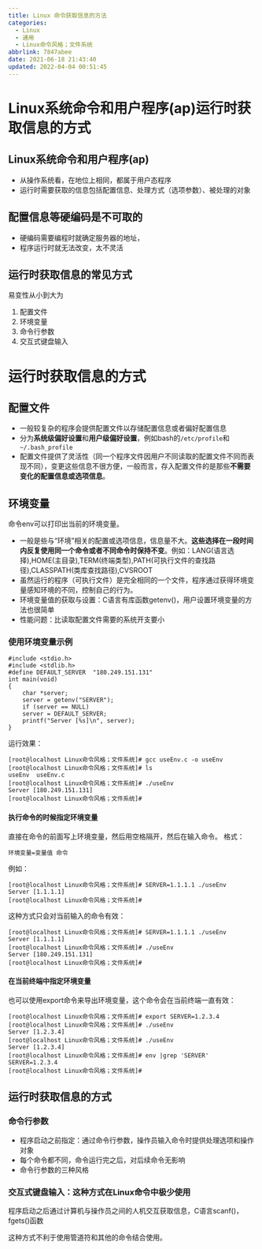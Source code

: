 ```yaml
---
title: Linux 命令获取信息的方法
categories: 
  - Linux
  - 通用
  - Linux命令风格；文件系统
abbrlink: 7847abee
date: 2021-06-18 21:43:40
updated: 2022-04-04 00:51:45
---
```

# Linux系统命令和用户程序(ap)运行时获取信息的方式
## Linux系统命令和用户程序(ap)
- 从操作系统看，在地位上相同，都属于用户态程序
- 运行时需要获取的信息包括配置信息、处理方式（选项参数）、被处理的对象

## 配置信息等硬编码是不可取的
- 硬编码需要编程时就确定服务器的地址，
- 程序运行时就无法改变，太不灵活

## 运行时获取信息的常见方式
易变性从小到大为
1. 配置文件
2. 环境变量
3. 命令行参数
4. 交互式键盘输入

# 运行时获取信息的方式
## 配置文件
- 一般较复杂的程序会提供配置文件以存储配置信息或者偏好配置信息
- 分为**系统级偏好设置**和**用户级偏好设置**，例如bash的`/etc/profile`和`~/.bash_profile`
- 配置文件提供了灵活性（同一个程序文件因用户不同读取的配置文件不同而表现不同），变更这些信息不很方便，一般而言，存入配置文件的是那些**不需要变化的配置信息或选项信息**。

## 环境变量
命令env可以打印出当前的环境变量。
- 一般是些与“环境”相关的配置或选项信息，信息量不大。**这些选择在一段时间内反复使用同一个命令或者不同命令时保持不变**。例如：LANG(语言选择),HOME(主目录),TERM(终端类型),PATH(可执行文件的查找路径),CLASSPATH(类库查找路径),CVSROOT
- 虽然运行的程序（可执行文件）是完全相同的一个文件，程序通过获得环境变量感知环境的不同，控制自己的行为。
- 环境变量值的获取与设置：C语言有库函数getenv()，用户设置环境变量的方法也很简单
- 性能问题：比读取配置文件需要的系统开支要小

### 使用环境变量示例
```
#include <stdio.h>
#include <stdlib.h>
#define DEFAULT_SERVER  "180.249.151.131"
int main(void)
{
    char *server;
    server = getenv("SERVER");
    if (server == NULL)
    server = DEFAULT_SERVER;
    printf("Server [%s]\n", server);
}
```
运行效果：
```
[root@localhost Linux命令风格；文件系统]# gcc useEnv.c -o useEnv
[root@localhost Linux命令风格；文件系统]# ls
useEnv  useEnv.c
[root@localhost Linux命令风格；文件系统]# ./useEnv 
Server [180.249.151.131]
[root@localhost Linux命令风格；文件系统]#
```
#### 执行命令的时候指定环境变量
直接在命令的前面写上环境变量，然后用空格隔开，然后在输入命令。
格式：
```
环境变量=变量值 命令
```
例如：
```
[root@localhost Linux命令风格；文件系统]# SERVER=1.1.1.1 ./useEnv
Server [1.1.1.1]
[root@localhost Linux命令风格；文件系统]# 
```
这种方式只会对当前输入的命令有效：
```
[root@localhost Linux命令风格；文件系统]# SERVER=1.1.1.1 ./useEnv
Server [1.1.1.1]
[root@localhost Linux命令风格；文件系统]# ./useEnv 
Server [180.249.151.131]
[root@localhost Linux命令风格；文件系统]# 
```
#### 在当前终端中指定环境变量
也可以使用export命令来导出环境变量，这个命令会在当前终端一直有效：
```
[root@localhost Linux命令风格；文件系统]# export SERVER=1.2.3.4
[root@localhost Linux命令风格；文件系统]# ./useEnv 
Server [1.2.3.4]
[root@localhost Linux命令风格；文件系统]# ./useEnv 
Server [1.2.3.4]
[root@localhost Linux命令风格；文件系统]# env |grep 'SERVER'
SERVER=1.2.3.4
[root@localhost Linux命令风格；文件系统]# 
```

## 运行时获取信息的方式
### 命令行参数
- 程序启动之前指定：通过命令行参数，操作员输入命令时提供处理选项和操作对象
- 每个命令都不同，命令运行完之后，对后续命令无影响
- 命令行参数的三种风格
### 交互式键盘输入：这种方式在Linux命令中极少使用
程序启动之后通过计算机与操作员之间的人机交互获取信息，C语言scanf()，fgets()函数

这种方式不利于使用管道符和其他的命令结合使用。

